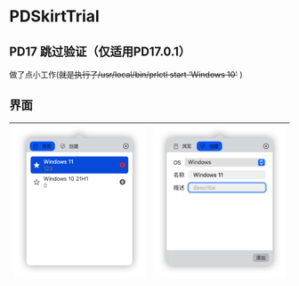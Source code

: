 # PDSkirtTrial
## PD17 跳过验证（仅适用PD17.0.1）
做了点小工作(~~就是执行了/usr/local/bin/prlctl start 'Windows 10'~~ )

## 界面
![浏览](./rendering/1.png)|![创建](./rendering/2.png)
|:---:|:---|
